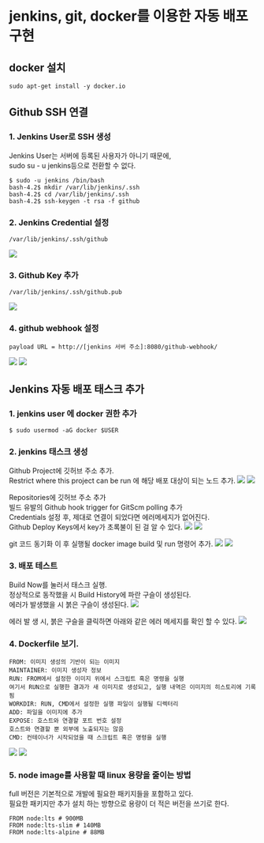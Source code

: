 

# jenkins, git, docker를 이용한 자동 배포 구현

## docker 설치
```
sudo apt-get install -y docker.io
```

## Github SSH 연결
### 1. Jenkins User로 SSH 생성
Jenkins User는 서버에 등록된 사용자가 아니기 때문에, <br>
sudo su - u jenkins등으로 전환할 수 없다.
```
$ sudo -u jenkins /bin/bash
bash-4.2$ mkdir /var/lib/jenkins/.ssh
bash-4.2$ cd /var/lib/jenkins/.ssh
bash-4.2$ ssh-keygen -t rsa -f github
```


### 2. Jenkins Credential 설정
```
/var/lib/jenkins/.ssh/github
```
![](https://csy-image-uploader-bucket.s3.ap-northeast-2.amazonaws.com/image/s_8B7330F65FED23BA6CEE06973502BB13EEF7384C94AB525F437B6843960D4CF9_1582249075628_image.png)


### 3. Github Key 추가
```
/var/lib/jenkins/.ssh/github.pub 
```
![](https://csy-image-uploader-bucket.s3.ap-northeast-2.amazonaws.com/image/s_8B7330F65FED23BA6CEE06973502BB13EEF7384C94AB525F437B6843960D4CF9_1582249232882_image.png)


### 4. github webhook 설정
```
payload URL = http://[jenkins 서버 주소]:8080/github-webhook/
```
![](https://csy-image-uploader-bucket.s3.ap-northeast-2.amazonaws.com/image/s_8B7330F65FED23BA6CEE06973502BB13EEF7384C94AB525F437B6843960D4CF9_1574922695236_image.png)
![](https://csy-image-uploader-bucket.s3.ap-northeast-2.amazonaws.com/image/s_8B7330F65FED23BA6CEE06973502BB13EEF7384C94AB525F437B6843960D4CF9_1574924431964_image.png)


## Jenkins 자동 배포 태스크 추가
### 1. jenkins user 에 docker 권한 추가
```
$ sudo usermod -aG docker $USER
```


### 2. jenkins 태스크 생성
Github Project에 깃허브 주소 추가. <br>
Restrict where this project can be run 에 해당 배포 대상이 되는 노드 추가.
![](https://csy-image-uploader-bucket.s3.ap-northeast-2.amazonaws.com/image/s_8B7330F65FED23BA6CEE06973502BB13EEF7384C94AB525F437B6843960D4CF9_1574926392209_image.png)
![](https://csy-image-uploader-bucket.s3.ap-northeast-2.amazonaws.com/image/s_8B7330F65FED23BA6CEE06973502BB13EEF7384C94AB525F437B6843960D4CF9_1574927053248_image.png)


Repositories에 깃허브 주소 추가 <br>
빌드 유발의 Github hook trigger for GitScm polling 추가 <br>
Credentials 설정 후, 제대로 연결이 되었다면 에러메세지가 없어진다. <br>
Github Deploy Keys에서 key가 초록불이 된 걸 알 수 있다.
![](https://csy-image-uploader-bucket.s3.ap-northeast-2.amazonaws.com/image/s_8B7330F65FED23BA6CEE06973502BB13EEF7384C94AB525F437B6843960D4CF9_1582249443911_image.png)
![](https://csy-image-uploader-bucket.s3.ap-northeast-2.amazonaws.com/image/s_8B7330F65FED23BA6CEE06973502BB13EEF7384C94AB525F437B6843960D4CF9_1582249494886_image.png)


git 코드 동기화 이 후 실행될 docker image build 및 run 명령어 추가.
![](https://csy-image-uploader-bucket.s3.ap-northeast-2.amazonaws.com/image/s_8B7330F65FED23BA6CEE06973502BB13EEF7384C94AB525F437B6843960D4CF9_1582518891870_image.png)
![](https://csy-image-uploader-bucket.s3.ap-northeast-2.amazonaws.com/image/s_8B7330F65FED23BA6CEE06973502BB13EEF7384C94AB525F437B6843960D4CF9_1598488314612_image.png)


### 3. 배포 테스트
Build Now를 눌러서 태스크 실행. <br>
정상적으로 동작했을 시 Build History에 파란 구슬이 생성된다. <Br>
에러가 발생했을 시 붉은 구슬이 생성된다.
![](https://csy-image-uploader-bucket.s3.ap-northeast-2.amazonaws.com/image/s_8B7330F65FED23BA6CEE06973502BB13EEF7384C94AB525F437B6843960D4CF9_1574931636349_image.png)


에러 발 생 시, 붉은 구슬을 클릭하면 아래와 같은 에러 메세지를 확인 할 수 있다.
![](https://csy-image-uploader-bucket.s3.ap-northeast-2.amazonaws.com/image/s_8B7330F65FED23BA6CEE06973502BB13EEF7384C94AB525F437B6843960D4CF9_1574931686756_image.png)


### 4. Dockerfile 보기.
```
FROM: 이미지 생성의 기반이 되는 이미지
MAINTAINER: 이미지 생성자 정보
RUN: FROM에서 설정한 이미지 위에서 스크립트 혹은 명령을 실행
여기서 RUN으로 실행한 결과가 새 이미지로 생성되고, 실행 내역은 이미지의 히스토리에 기록 됨
WORKDIR: RUN, CMD에서 설정한 실행 파일이 실행될 디렉터리
ADD: 파일을 이미지에 추가
EXPOSE: 호스트와 연결할 포트 번호 설정
호스트와 연결할 뿐 외부에 노출되지는 않음
CMD: 컨테이너가 시작되었을 때 스크립트 혹은 명령을 실행
```
![](https://csy-image-uploader-bucket.s3.ap-northeast-2.amazonaws.com/image/s_8B7330F65FED23BA6CEE06973502BB13EEF7384C94AB525F437B6843960D4CF9_1574931726007_image.png)
![](https://csy-image-uploader-bucket.s3.ap-northeast-2.amazonaws.com/image/s_8B7330F65FED23BA6CEE06973502BB13EEF7384C94AB525F437B6843960D4CF9_1598488649307_image.png)


### 5. node image를 사용할 때 linux 용량을 줄이는 방법
full 버전은 기본적으로 개발에 필요한 패키지들을 포함하고 있다. <br>
필요한 패키지만 추가 설치 하는 방향으로 용량이 더 적은 버전을 쓰기로 한다.
```
FROM node:lts # 900MB
FROM node:lts-slim # 140MB
FROM node:lts-alpine # 88MB
```
